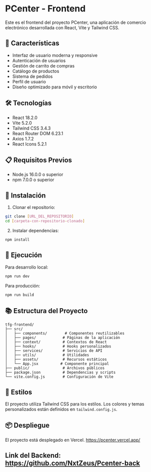 # PCenter - Frontend

Este es el frontend del proyecto PCenter, una aplicación de comercio electrónico desarrollada con React, Vite y Tailwind CSS.

## 🚀 Características

- Interfaz de usuario moderna y responsive
- Autenticación de usuarios
- Gestión de carrito de compras
- Catálogo de productos
- Sistema de pedidos
- Perfil de usuario
- Diseño optimizado para móvil y escritorio

## 🛠️ Tecnologías

- React 18.2.0
- Vite 5.2.0
- Tailwind CSS 3.4.3
- React Router DOM 6.23.1
- Axios 1.7.2
- React Icons 5.2.1

## 📋 Requisitos Previos

- Node.js 16.0.0 o superior
- npm 7.0.0 o superior

## 🔧 Instalación

1. Clonar el repositorio:
```bash
git clone [URL_DEL_REPOSITORIO]
cd [carpeta-con-repositorio-clonado]
```

2. Instalar dependencias:
```bash
npm install
```

## 🚀 Ejecución

Para desarrollo local:
```bash
npm run dev
```

Para producción:
```bash
npm run build
```

## 📚 Estructura del Proyecto

```
tfg-frontend/
├── src/
│   ├── components/        # Componentes reutilizables
│   ├── pages/            # Páginas de la aplicación
│   ├── context/          # Contextos de React
│   ├── hooks/            # Hooks personalizados
│   ├── services/         # Servicios de API
│   ├── utils/            # Utilidades
│   ├── assets/           # Recursos estáticos
│   └── App.jsx          # Componente principal
├── public/               # Archivos públicos
├── package.json          # Dependencias y scripts
└── vite.config.js        # Configuración de Vite
```

## 🎨 Estilos

El proyecto utiliza Tailwind CSS para los estilos. Los colores y temas personalizados están definidos en `tailwind.config.js`.

## 📦 Despliegue

El proyecto está desplegado en Vercel. https://pcenter.vercel.app/

## Link del Backend: https://github.com/NxtZeus/Pcenter-back

